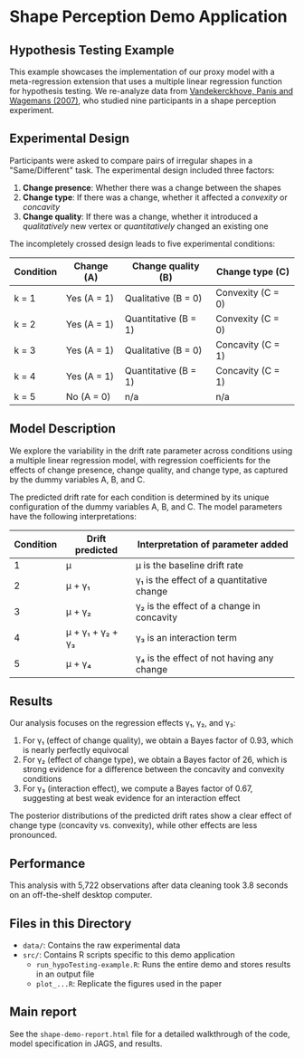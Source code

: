 # Shape Perception Demo Application
## Hypothesis Testing Example

This example showcases the implementation of our proxy model with a meta-regression extension that uses a multiple linear regression function for hypothesis testing. We re-analyze data from [Vandekerckhove, Panis and Wagemans (2007)](https://link.springer.com/article/10.3758/BF03193960), who studied nine participants in a shape perception experiment.

## Experimental Design

Participants were asked to compare pairs of irregular shapes in a "Same/Different" task. The experimental design included three factors:

1. **Change presence**: Whether there was a change between the shapes
2. **Change type**: If there was a change, whether it affected a *convexity* or *concavity*
3. **Change quality**: If there was a change, whether it introduced a *qualitatively* new vertex or *quantitatively* changed an existing one

The incompletely crossed design leads to five experimental conditions:

| Condition | Change (A) | Change quality (B) | Change type (C) |
|-----------|------------|-------------------|----------------|
| k = 1     | Yes (A = 1) | Qualitative (B = 0) | Convexity (C = 0) |
| k = 2     | Yes (A = 1) | Quantitative (B = 1) | Convexity (C = 0) |
| k = 3     | Yes (A = 1) | Qualitative (B = 0) | Concavity (C = 1) |
| k = 4     | Yes (A = 1) | Quantitative (B = 1) | Concavity (C = 1) |
| k = 5     | No (A = 0)  | n/a | n/a |

## Model Description

We explore the variability in the drift rate parameter across conditions using a multiple linear regression model, with regression coefficients for the effects of change presence, change quality, and change type, as captured by the dummy variables A, B, and C.

The predicted drift rate for each condition is determined by its unique configuration of the dummy variables A, B, and C. The model parameters have the following interpretations:

| Condition | Drift predicted | Interpretation of parameter added |
|-----------|----------------|-----------------------------------|
| 1 | μ | μ is the baseline drift rate |
| 2 | μ + γ₁ | γ₁ is the effect of a quantitative change |
| 3 | μ + γ₂ | γ₂ is the effect of a change in concavity |
| 4 | μ + γ₁ + γ₂ + γ₃ | γ₃ is an interaction term |
| 5 | μ + γ₄ | γ₄ is the effect of not having any change |

## Results

Our analysis focuses on the regression effects γ₁, γ₂, and γ₃:

1. For γ₁ (effect of change quality), we obtain a Bayes factor of 0.93, which is nearly perfectly equivocal
2. For γ₂ (effect of change type), we obtain a Bayes factor of 26, which is strong evidence for a difference between the concavity and convexity conditions
3. For γ₃ (interaction effect), we compute a Bayes factor of 0.67, suggesting at best weak evidence for an interaction effect

The posterior distributions of the predicted drift rates show a clear effect of change type (concavity vs. convexity), while other effects are less pronounced.

## Performance

This analysis with 5,722 observations after data cleaning took 3.8 seconds on an off-the-shelf desktop computer.

## Files in this Directory

- `data/`: Contains the raw experimental data
- `src/`: Contains R scripts specific to this demo application
  - `run_hypoTesting-example.R`: Runs the entire demo and stores results in an output file
  - `plot_...R`: Replicate the figures used in the paper

## Main report

See the `shape-demo-report.html` file for a detailed walkthrough of the code, model specification in JAGS, and results.
